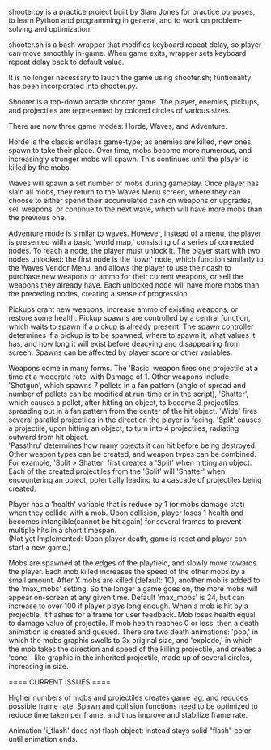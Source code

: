 shooter.py is a practice project built by Slam Jones for practice purposes,
to learn Python and programming in general, and to work on problem-solving
and optimization.

shooter.sh is a bash wrapper that modifies keyboard repeat delay, so player
can move smoothly in-game.  When game exits, wrapper sets keyboard repeat delay
back to default value.

It is no longer necessary to lauch the game using shooter.sh;
funtionality has been incorporated into shooter.py.

Shooter is a top-down arcade shooter game.  The player, enemies, pickups,
and projectiles are represented by colored circles of various sizes.

There are now three game modes: Horde, Waves, and Adventure.

Horde is the classis endless game-type; as enemies are killed, new ones 
spawn to take their place.  Over time, mobs become more numerous, and 
increasingly stronger mobs will spawn.  This continues until the player
is killed by the mobs.

Waves will spawn a set number of mobs during gameplay.  Once player has slain
all mobs, they return to the Waves Menu screen, where they can choose to 
either spend their accumulated cash on weapons or upgrades, sell weapons, or
continue to the next wave, which will have more mobs than the previous one.

Adventure mode is similar to waves.  However, instead of a menu, the player
is presented with a basic 'world map,' consisting of a series of connected
nodes.  To reach a node, the player must unlock it.  The player start with
two nodes unlocked: the first node is the 'town' node, which function 
similarly to the Waves Vendor Menu, and allows the player to use their cash
to purchase new weapons or ammo for their current weapons, or sell the
weapons they already have.  Each unlocked node will have more mobs than
the preceding nodes, creating a sense of progression.

Pickups grant new weapons, increase ammo of existing weapons, or restore
some health.  Pickup spawns are controlled by a central function, which waits
to spawn if a pickup is already present.  The spawn controller determines
if a pickup is to be spawned, where to spawn it, what values it has, and how
long it will exist before deacying and disappearing from screen.
Spawns can be affected by player score or other variables.

Weapons come in many forms.  The 'Basic' weapon fires one projectile at a
time at a moderate rate, with Damage of 1.  Other weapons include 'Shotgun',
which spawns 7 pellets in a fan pattern (angle of spread and number of pellets
can be modified at run-time or in the script), 'Shatter', which causes a pellet,
after hitting an object, to become 3 projectiles, spreading out in a fan pattern
from the center of the hit object.  'Wide' fires several parallel projectiles
in the direction the player is facing.  'Split' causes a projectile, upon hitting
an object, to turn into 4 projectiles, radiating outward from hit object.  
'Passthru' determines how many objects it can hit before being destroyed.  Other
weapon types can be created, and weapon types can be combined.  For example,
'Split > Shatter' first creates a 'Split' when hitting an object.  Each of the
created projectiles from the 'Split' will 'Shatter' when encountering an object,
potentially leading to a cascade of projectiles being created.

Player has a 'health' variable that is reduce by 1 (or mobs damage stat) when
they collide with a mob.  Upon collision, player loses 1 health and becomes
intangible(cannot be hit again) for several frames to prevent multiple hits
in a short timespan.  
(Not yet Implemented: Upon player death, game is reset and player can start a new
game.)

Mobs are spawned at the edges of the playfield, and slowly move towards the player.
Each mob killed increases the speed of the other mobs by a small amount.  After X
mobs are killed (default: 10), another mob is added to the 'max_mobs' setting.
So the longer a game goes on, the more mobs will appear on-screen at any given time.
Default 'max_mobs' is 24, but can increase to over 100 if player plays long enough.
When a mob is hit by a projectile, it flashes for a frame for user feedback.  Mob
loses health equal to damage value of projectile.  If mob health reaches 0 or less,
then a death animation is created and queued.  There are two death animations:
'pop,' in which the mobs graphic swells to 3x original size, and 'explode,' in which
the mob takes the direction and speed of the killing projectile, and creates a 'cone'-
like graphic in the inherited projectile, made up of several circles, increasing in size.

==== CURRENT ISSUES ====

Higher numbers of mobs and projectiles creates game lag, and reduces possible frame
rate.  Spawn and collision functions need to be optimized to reduce time taken
per frame, and thus improve and stabilize frame rate.

Animation 'i_flash' does not flash object: instead stays solid "flash" color until
animation ends.
